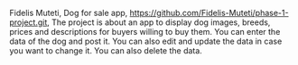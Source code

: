 Fidelis Muteti,
Dog for sale app,
https://github.com/Fidelis-Muteti/phase-1-project.git,
The project is about  an app to display dog images, breeds, prices and  descriptions for buyers willing to buy them.
You can enter the data of the dog and post it.
You can also edit and update the data in case you want to change it.
You can also delete the data.
